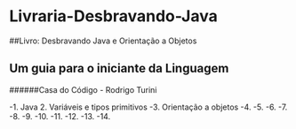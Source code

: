 # Livraria-Desbravando-Java

##Livro: Desbravando Java e Orientação a Objetos
##      Um guia para o iniciante da Linguagem

######Casa do Código - Rodrigo Turini


-1. Java
2. Variáveis e tipos primitivos
-3. Orientação a objetos
-4.
-5.
-6.
-7.
-8.
-9.
-10.
-11.
-12.
-13.
-14.

